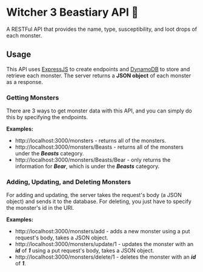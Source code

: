 # Witcher 3 Beastiary API 🐺
A RESTFul API that provides the name, type, susceptibility, and loot drops of each monster.
## Usage
This API uses [ExpressJS](https://expressjs.com/) to create endpoints and [DynamoDB](https://aws.amazon.com/dynamodb/) to store and retrieve each monster.
The server returns a **JSON object** of each monster as a response.

### Getting Monsters

There are 3 ways to get monster data with this API, and you can simply do this by specifying the endpoints. 

**Examples:**
* http://localhost:3000/monsters - returns all of the monsters.
* http://localhost:3000/monsters/Beasts - returns all of the monsters under the ***Beasts*** category.
* http://localhost:3000/monsters/Beasts/Bear - only returns the information for ***Bear***, which is under the ***Beasts*** category.

### Adding, Updating, and Deleting Monsters

For adding and updating, the server takes the request's body (a JSON object) and sends it to the database. For deleting, you just have to specify the monster's id in the URI.

**Examples:**
* http://localhost:3000/monsters/add - adds a new monster using a put request's body, takes a JSON object.
* http://localhost:3000/monsters/update/1 - updates the monster with an ***id*** of ***1*** using a put request's body, takes a JSON object.
* http://localhost:3000/monsters/delete/1 - deletes the monster with an ***id*** of ***1***.
